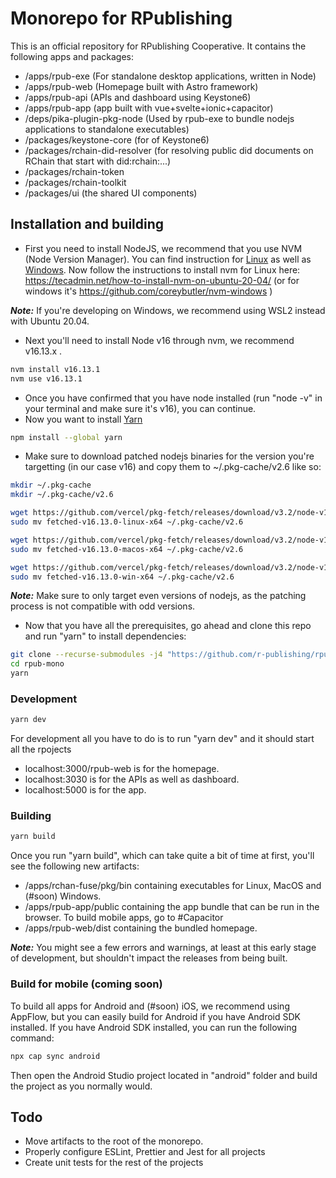 # Monorepo for RPublishing

This is an official repository for RPublishing Cooperative.
It contains the following apps and packages:
- /apps/rpub-exe  (For standalone desktop applications, written in Node)
- /apps/rpub-web  (Homepage built with Astro framework)
- /apps/rpub-api  (APIs and dashboard using Keystone6)
- /apps/rpub-app  (app built with vue+svelte+ionic+capacitor)
- /deps/pika-plugin-pkg-node  (Used by rpub-exe to bundle nodejs applications to standalone executables)
- /packages/keystone-core  (for of Keystone6)
- /packages/rchain-did-resolver  (for resolving public did documents on RChain that start with did:rchain:...)
- /packages/rchain-token
- /packages/rchain-toolkit
- /packages/ui (the shared UI components)

## Installation and building

* First you need to install NodeJS, we recommend that you use NVM (Node Version Manager). You can find instruction for [Linux](https://github.com/nvm-sh/nvm) as well as [Windows](https://github.com/coreybutler/nvm-windows).
Now follow the instructions to install nvm for Linux here: https://tecadmin.net/how-to-install-nvm-on-ubuntu-20-04/ (or for windows it's https://github.com/coreybutler/nvm-windows )

***Note:*** If you're developing on Windows, we recommend using WSL2 instead with Ubuntu 20.04.

* Next you'll need to install Node v16 through nvm, we recommend v16.13.x .

```bash
nvm install v16.13.1
nvm use v16.13.1
```

* Once you have confirmed that you have node installed (run "node -v" in your terminal and make sure it's v16), you can continue.
* Now you want to install [Yarn](https://classic.yarnpkg.com/lang/en/docs/install)

```bash
npm install --global yarn
```

* Make sure to download patched nodejs binaries for the version you're targetting (in our case v16) and copy them to ~/.pkg-cache/v2.6 like so:

```bash
mkdir ~/.pkg-cache
mkdir ~/.pkg-cache/v2.6

wget https://github.com/vercel/pkg-fetch/releases/download/v3.2/node-v16.13.0-linux-x64 -O fetched-v16.13.0-linux-x64
sudo mv fetched-v16.13.0-linux-x64 ~/.pkg-cache/v2.6

wget https://github.com/vercel/pkg-fetch/releases/download/v3.2/node-v16.13.0-macos-x64 -O fetched-v16.13.0-macos-x64
sudo mv fetched-v16.13.0-macos-x64 ~/.pkg-cache/v2.6

wget https://github.com/vercel/pkg-fetch/releases/download/v3.2/node-v16.13.0-win-x64 -O fetched-v16.13.0-win-x64
sudo mv fetched-v16.13.0-win-x64 ~/.pkg-cache/v2.6
```


***Note:*** Make sure to only target even versions of nodejs, as the patching process is not compatible with odd versions.


* Now that you have all the prerequisites, go ahead and clone this repo and run "yarn" to install dependencies:
```bash
git clone --recurse-submodules -j4 "https://github.com/r-publishing/rpub-mono.git"
cd rpub-mono
yarn
```


### Development

```bash
yarn dev
```

For development all you have to do is to run "yarn dev" and it should start all the rpojects 
- localhost:3000/rpub-web is for the homepage.
- localhost:3030 is for the APIs as well as dashboard.
- localhost:5000 is for the app.

### Building

```bash
yarn build
```

Once you run "yarn build", which can take quite a bit of time at first, you'll see the following new artifacts:

- /apps/rchan-fuse/pkg/bin  containing executables for Linux, MacOS and (#soon) Windows.
- /apps/rpub-app/public containing the app bundle that can be run in the browser. To build mobile apps, go to #Capacitor
- /apps/rpub-web/dist containing the bundled homepage.

***Note:*** You might see a few errors and warnings, at least at this early stage of development, but shouldn't impact the releases from being built.

### Build for mobile (coming soon)

To build all apps for Android and (#soon) iOS, we recommend using AppFlow, but you can easily build for Android if you have Android SDK installed.
If you have Android SDK installed, you can run the following command:
```bash
npx cap sync android
```

Then open the Android Studio project located in "android" folder and build the project as you normally would.

## Todo

- Move artifacts to the root of the monorepo.
- Properly configure ESLint, Prettier and Jest for all projects
- Create unit tests for the rest of the projects

